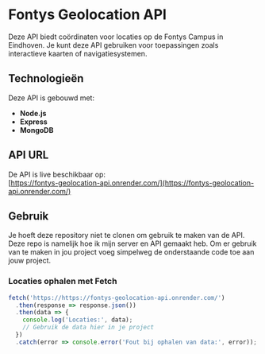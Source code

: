 # Fontys Geolocation API
Deze API biedt coördinaten voor locaties op de Fontys Campus in Eindhoven. Je kunt deze API gebruiken voor toepassingen zoals interactieve kaarten of navigatiesystemen.

## Technologieën

Deze API is gebouwd met:
- **Node.js**
- **Express**
- **MongoDB**

## API URL

De API is live beschikbaar op:  
[https://fontys-geolocation-api.onrender.com/](https://fontys-geolocation-api.onrender.com/)

## Gebruik

Je hoeft deze repository niet te clonen om gebruik te maken van de API. Deze repo is namelijk hoe ik mijn server en API gemaakt heb. Om er gebruik van te maken in jou project voeg simpelweg de onderstaande code toe aan jouw project.

### Locaties ophalen met Fetch
```javascript
fetch('https://https://fontys-geolocation-api.onrender.com/')
  .then(response => response.json())
  .then(data => {
    console.log('Locaties:', data);
    // Gebruik de data hier in je project
  })
  .catch(error => console.error('Fout bij ophalen van data:', error));
```

